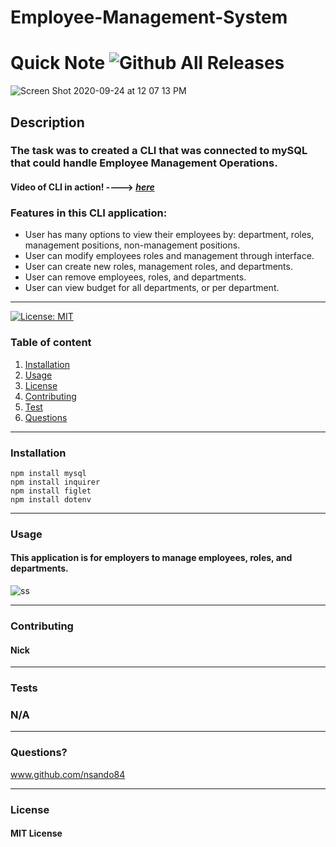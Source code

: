 # Employee-Management-System


  # **Quick Note**   ![Github All Releases](https://img.shields.io/github/contributors/nsando84/Employee-Management-System)   

![Screen Shot 2020-09-24 at 12 07 13 PM](https://user-images.githubusercontent.com/67135603/94190730-5d5ed400-fe61-11ea-8854-2b726c901d61.png)







  ## **Description**

  

  ### The task was to created a CLI that was connected to mySQL that could handle Employee Management Operations. 

 #### Video of CLI in action! ----> [***here***](https://drive.google.com/file/d/19_CLpc4l_5hZ3DlgX91NXfAMzCssDD8B/view)
 

 
  ### Features in this CLI application:
  - User has many options to view their employees by: department, roles, management positions, non-management positions. 
  - User can modify employees roles and management through interface.
  - User can create new roles, management roles, and departments.
  - User can remove employees, roles, and departments.
  - User can view budget for all departments, or per department.

 
---

[![License: MIT](https://img.shields.io/badge/License-MIT-yellow.svg)](https://opensource.org/licenses/MIT)

  ### Table of content
  1. [Installation](#installation)
  2. [Usage](#usage)
  3. [License](#license)
  4. [Contributing](#contributing)
  5. [Test](#test)
  6. [Questions](#questions)

---

### **Installation**

    npm install mysql
    npm install inquirer
    npm install figlet
    npm install dotenv

---

### **Usage**

#### This application is for employers to manage employees, roles, and departments.

![ss](https://user-images.githubusercontent.com/67135603/94203794-ea5f5880-fe74-11ea-95f5-754b6b303d22.png)




---

### **Contributing**

#### Nick

---

### **Tests**

### N/A

---

### **Questions?**

www.github.com/nsando84

---

### **License**

#### MIT License

  
